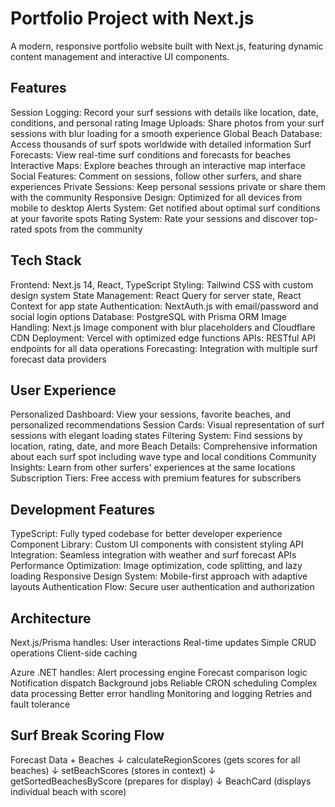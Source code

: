 # Portfolio Project with Next.js

A modern, responsive portfolio website built with Next.js, featuring dynamic content management and interactive UI components.

## Features

Session Logging: Record your surf sessions with details like location, date, conditions, and personal rating
Image Uploads: Share photos from your surf sessions with blur loading for a smooth experience
Global Beach Database: Access thousands of surf spots worldwide with detailed information
Surf Forecasts: View real-time surf conditions and forecasts for beaches
Interactive Maps: Explore beaches through an interactive map interface
Social Features: Comment on sessions, follow other surfers, and share experiences
Private Sessions: Keep personal sessions private or share them with the community
Responsive Design: Optimized for all devices from mobile to desktop
Alerts System: Get notified about optimal surf conditions at your favorite spots
Rating System: Rate your sessions and discover top-rated spots from the community

## Tech Stack

Frontend: Next.js 14, React, TypeScript
Styling: Tailwind CSS with custom design system
State Management: React Query for server state, React Context for app state
Authentication: NextAuth.js with email/password and social login options
Database: PostgreSQL with Prisma ORM
Image Handling: Next.js Image component with blur placeholders and Cloudflare CDN
Deployment: Vercel with optimized edge functions
APIs: RESTful API endpoints for all data operations
Forecasting: Integration with multiple surf forecast data providers

## User Experience

Personalized Dashboard: View your sessions, favorite beaches, and personalized recommendations
Session Cards: Visual representation of surf sessions with elegant loading states
Filtering System: Find sessions by location, rating, date, and more
Beach Details: Comprehensive information about each surf spot including wave type and local conditions
Community Insights: Learn from other surfers' experiences at the same locations
Subscription Tiers: Free access with premium features for subscribers

## Development Features

TypeScript: Fully typed codebase for better developer experience
Component Library: Custom UI components with consistent styling
API Integration: Seamless integration with weather and surf forecast APIs
Performance Optimization: Image optimization, code splitting, and lazy loading
Responsive Design System: Mobile-first approach with adaptive layouts
Authentication Flow: Secure user authentication and authorization

## Architecture

Next.js/Prisma handles:
User interactions
Real-time updates
Simple CRUD operations
Client-side caching

Azure .NET handles:
Alert processing engine
Forecast comparison logic
Notification dispatch
Background jobs
Reliable CRON scheduling
Complex data processing
Better error handling
Monitoring and logging
Retries and fault tolerance

## Surf Break Scoring Flow

Forecast Data + Beaches
       ↓
calculateRegionScores (gets scores for all beaches)
       ↓
setBeachScores (stores in context)
       ↓
getSortedBeachesByScore (prepares for display)
       ↓
BeachCard (displays individual beach with score)